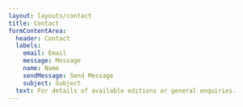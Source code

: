 ```yaml
---
layout: layouts/contact
title: Contact
formContentArea:
  header: Contact
  labels:
    email: Email
    message: Message
    name: Name
    sendMessage: Send Message
    subject: Subject
  text: For details of available editions or general enquiries.
---
```


